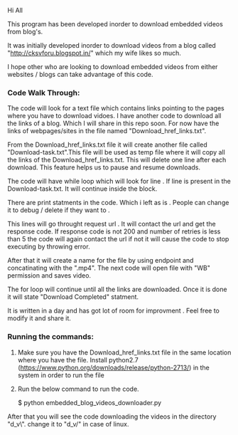 Hi All 

This program has been  developed inorder to download embedded videos from blog's.

It was initially developed inorder to download videos from a blog called "http://cksvforu.blogspot.in/" which my wife likes so much.

I hope other who are looking to download embedded videos from either websites / blogs can take advantage of this code. 


### Code Walk Through:

The code will look for a text file which contains links pointing to the pages where you have to download vidoes. 
I have another code to download all the links of a blog. Which I will share in this repo soon. For now have the links of webpages/sites in the 
file named "Download_href_links.txt".


From the Download_href_links.txt file it will create another file called "Download-task.txt".This file will be used as temp file where it will copy all
the links of the Download_href_links.txt. This will delete one line after each download. This feature helps us to pause and resume downloads.

The code will have while loop which will look for line . If line is present in the Download-task.txt. It will continue inside the block. 

There are print statments in the code. Which i left as is . People can change it to debug / delete if they want to .

This lines will go throught request url . It will contact the url and get the response code. If response code is not 200 and number of retries is less than 5
the code will again contact the url if not it will cause the code to stop executing by throwing error.


After that it will create a name for the file by using endpoint and concatinating with the ".mp4".  The next code will open file with "WB" permission and saves video.

The for loop will continue until all the links are downloaded. 
Once it is done it will state "Download Completed" statment. 

It is written in a day and has got lot of room for improvment . Feel free to modify it and share it. 

### Running the commands:

1. Make sure you have the Download_href_links.txt file in the same location where you have the file. Install python2.7 (https://www.python.org/downloads/release/python-2713/) in the system in order to run the file 


2. Run the below command to run the code.

   $ python embedded_blog_videos_downloader.py 

After that you will see the code downloading the videos in the directory "d_v\\". change it to "d_v/" in case of linux. 









